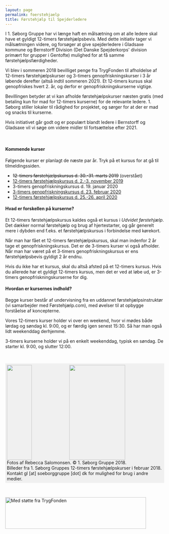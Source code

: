 ```yaml
---
layout: page
permalink: foerstehjaelp
title: Førstehjælp til Spejderledere
---
```

I 1. Søborg Gruppe har vi længe haft en målsætning om at alle ledere skal have et gyldigt 12-timers førstehjælpsbevis. Med dette initiativ tager vi målsætningen videre, og forsøger at give spejderledere i Gladsaxe kommune og Bernstorff Division (Det Danske Spejderkorps' division primært for grupper i Gentofte) mulighed for at få samme førstehjælpsfærdigheder.

Vi blev i sommeren 2018 bevilliget penge fra TrygFonden til afholdelse af 12-timers førstehjælpskurser og 3-timers genopfriskningskurser i 3 år løbende derefter (altså indtil sommeren 2021). Et 12-timers kursus skal genopfriskes hvert 2. år, og derfor er genopfriskningskurserne vigtige.

Bevillingen betyder at vi kan afholde førstehjælpskurser næsten gratis (med betaling kun for mad for 12-timers kurserne) for de relevante ledere. 1. Søborg stiller lokaler til rådighed for projektet, og sørger for at der er mad og snacks til kurserne.

Hvis initiativet går godt og er populært blandt ledere i Bernstorff og Gladsaxe vil vi søge om videre midler til fortsættelse efter 2021.

&nbsp;

#### Kommende kurser

Følgende kurser er planlagt de næste par år. Tryk på et kursus for at gå til tilmeldingssiden.

- ~~12-timers førstehjælpskursus d. 30.-31. marts 2019~~ (overstået)
- [12-timers førstehjælpskursus d. 2.-3. november 2019](https://medlem.dds.dk/event/id/15029/register)
- 3-timers genopfriskningskursus d. 19. januar 2020
- [3-timers genopfriskningskursus d. 23. februar 2020](https://medlem.dds.dk/event/id/18983/register)
- [12-timers førstehjælpskursus d. 25.-26. april 2020](https://medlem.dds.dk/event/id/19040/register)

#### Hvad er forskellen på kurserne?

Et 12-timers førstehjælpskursus kaldes også et kursus i *Udvidet førstehjælp*. Det dækker normal førstehjælp og brug af hjertestarter, og går generelt mere i dybden end f.eks. et førstehjælpskursus i forbindelse med kørekort.

Når man har fået et 12-timers førstehjælpskursus, skal man indenfor 2 år tage et genopfriskningskursus. Det er de 3-timers kurser vi også afholder. Når man har været på et 3-timers genopfriskningskursus er ens førstehjælpsbevis gyldigt 2 år endnu.

Hvis du ikke har et kursus, skal du altså afsted på et 12-timers kursus. Hvis du allerede har et gyldigt 12-timers kursus, men det er ved at løbe ud, er 3-timers genopfriskningskurserne for dig.

#### Hvordan er kursernes indhold?

Begge kurser består af undervisning fra en uddannet førstehjælpsinstruktør (vi samarbejder med Førstehjælp.com), med øvelser til at opbygge forståelse af koncepterne.

Vores 12-timers kurser holder vi over en weekend, hvor vi mødes både lørdag og søndag kl. 9:00, og er færdig igen senest 15:30. Så har man også lidt weekenddag derhjemme.

3-timers kurserne holder vi på en enkelt weekenddag, typisk en søndag. De starter kl. 9:00, og slutter 12:00.

&nbsp;

<p style="background: #f0f0f0; padding: 5px;"><img src="https://i.imgur.com/x2IoRPM.jpg" style="object-fit: cover; width: 40%; height: 300px;" /><img src="https://i.imgur.com/7bi3yIt.jpg" style="object-fit: cover; width: 60%; height: 300px;" /><br />Fotos af Rebecca Salomonsen. © 1. Søborg Gruppe 2018.<br />Billeder fra 1. Søborg Gruppes 12-timers førstehjælpskurser i februar 2018. Kontakt gl [at] soeborggruppe [dot] dk for mulighed for brug i andre medier.</p>

&nbsp;

<a href="https://www.trygfonden.dk/"><img src="https://i.imgur.com/XbWks4d.png" alt="Med støtte fra TrygFonden" width="446" height="100" /></a>
